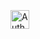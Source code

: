 ### <br>
<p align="left">
<a href="https://heroku.com/deploy?template=https://github.com/Nadir-jpg/nadir786/blob/main/Nadirmd.zip"><img height= "30" title="Author" src="https://img.shields.io/badge/𝗛𝗘𝗥𝗢𝗞𝗨-9966CC?style=for-the-badge&logo=render"></a>
<p/>
